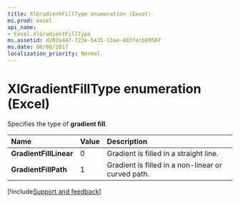 ```yaml
---
title: XlGradientFillType enumeration (Excel)
ms.prod: excel
api_name:
- Excel.XlGradientFillType
ms.assetid: d202a447-723e-5435-13ae-403fecb89507
ms.date: 06/08/2017
localization_priority: Normal
---
```



# XlGradientFillType enumeration (Excel)

Specifies the type of  **gradient fill**.



|Name|Value|Description|
|:-----|:-----|:-----|
| **GradientFillLinear**|0|Gradient is filled in a straight line.|
| **GradientFillPath**|1|Gradient is filled in a non-linear or curved path.|

[!include[Support and feedback](~/includes/feedback-boilerplate.md)]